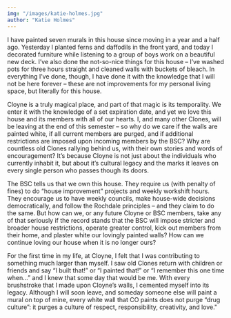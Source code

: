 ```yaml
---
img: "/images/katie-holmes.jpg"
author: "Katie Holmes"
---
```

I have painted seven murals in this house since moving in a year and a half ago. Yesterday I planted ferns and daffodils in the front yard, and today I decorated furniture while listening to a group of boys work on a beautiful new deck. I’ve also done the not-so-nice things for this house – I’ve washed pots for three hours straight and cleaned walls with buckets of bleach. In everything I’ve done, though, I have done it with the knowledge that I will not be here forever – these are not improvements for my personal living space, but literally for this house.

Cloyne is a truly magical place, and part of that magic is its temporality. We enter it with the knowledge of a set expiration date, and yet we love this house and its members with all of our hearts. I, and many other Clones, will be leaving at the end of this semester – so why do we care if the walls are painted white, if all current members are purged, and if additional restrictions are imposed upon incoming members by the BSC? Why are countless old Clones rallying behind us, with their own stories and words of encouragement? It’s because Cloyne is not just about the individuals who currently inhabit it, but about it’s cultural legacy and the marks it leaves on every single person who passes though its doors.

The BSC tells us that we own this house. They require us (with penalty of fines) to do “house improvement” projects and weekly workshift hours. They encourage us to have weekly councils, make house-wide decisions democratically, and follow the Rochdale principles – and they claim to do the same. But how can we, or any future Cloyne or BSC members, take any of that seriously if the record stands that the BSC will impose stricter and broader house restrictions, operate greater control, kick out members from their home, and plaster white our lovingly painted walls? How can we continue loving our house when it is no longer ours?

For the first time in my life, at Cloyne, I felt that I was contributing to something much larger than myself. I saw old Clones return with children or friends and say “I built that!” or “I painted that!” or “I remember this one time when...” and I knew that some day that would be me. With every brushstroke that I made upon Cloyne’s walls, I cemented myself into its legacy. Although I will soon leave, and someday someone else will paint a mural on top of mine, every white wall that CO paints does not purge “drug culture”: it purges a culture of respect, responsibility, creativity, and love."